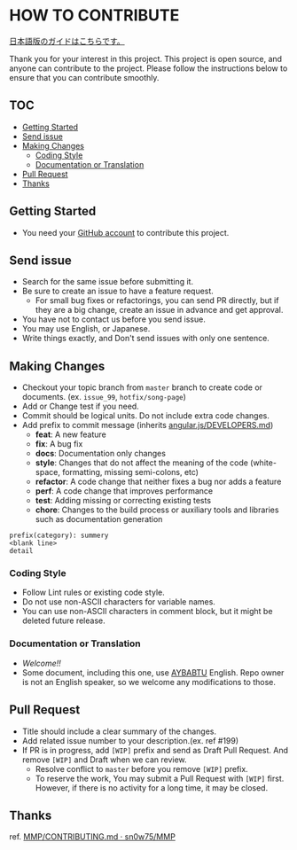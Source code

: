 # HOW TO CONTRIBUTE

[日本語版のガイドはこちらです。](CONTRIBUTING-ja.md)

Thank you for your interest in this project. This project is open source, and anyone can contribute to the project. Please follow the instructions below to ensure that you can contribute smoothly.

## TOC

- [Getting Started](#getting-started)
- [Send issue](#send-issue)
- [Making Changes](#making-changes)
  - [Coding Style](#coding-style)
  - [Documentation or Translation](#documentation-or-translation)
- [Pull Request](#pull-request)
- [Thanks](#thanks)

## Getting Started

- You need your [GitHub account](https://github.com/signup/free) to contribute this project.

## Send issue

- Search for the same issue before submitting it.
- Be sure to create an issue to have a feature request.
  - For small bug fixes or refactorings, you can send PR directly, but if they are a big change, create an issue in advance and get approval.
- You have not to contact us before you send issue.
- You may use English, or Japanese.
- Write things exactly, and Don't send issues with only one sentence.

## Making Changes

- Checkout your topic branch from `master` branch to create code or documents. (ex. `issue_99`, `hotfix/song-page`)
- Add or Change test if you need.
- Commit should be logical units. Do not include extra code changes.
- Add prefix to commit message (inherits [angular.js/DEVELOPERS.md](https://github.com/angular/angular.js/blob/master/DEVELOPERS.md#type))
  - **feat**: A new feature
  - **fix**: A bug fix
  - **docs**: Documentation only changes
  - **style**: Changes that do not affect the meaning of the code (white-space, formatting, missing semi-colons, etc)
  - **refactor**: A code change that neither fixes a bug nor adds a feature
  - **perf**: A code change that improves performance
  - **test**: Adding missing or correcting existing tests
  - **chore**: Changes to the build process or auxiliary tools and libraries such as documentation generation

```text
prefix(category): summery
<blank line>
detail
```

### Coding Style

- Follow Lint rules or existing code style.
- Do not use non-ASCII characters for variable names.
- You can use non-ASCII characters in comment block, but it might be deleted future release.

### Documentation or Translation

- *Welcome!!*
- Some document, including this one, use [AYBABTU](https://en.wikipedia.org/wiki/All_your_base_are_belong_to_us) English.
  Repo owner is not an English speaker, so we welcome any modifications to those.

## Pull Request

- Title should include a clear summary of the changes.
- Add related issue number to your description.(ex. ref #199)
- If PR is in progress, add `[WIP]` prefix and send as Draft Pull Request. And remove `[WIP]` and Draft when we can review.
  - Resolve conflict to `master` before you remove `[WIP]` prefix.
  - To reserve the work, You may submit a Pull Request with `[WIP]` first. However, if there is no activity for a long time, it may be closed.

## Thanks

ref. [MMP/CONTRIBUTING.md · sn0w75/MMP](https://github.com/sn0w75/MMP/blob/master/CONTRIBUTING.md)
